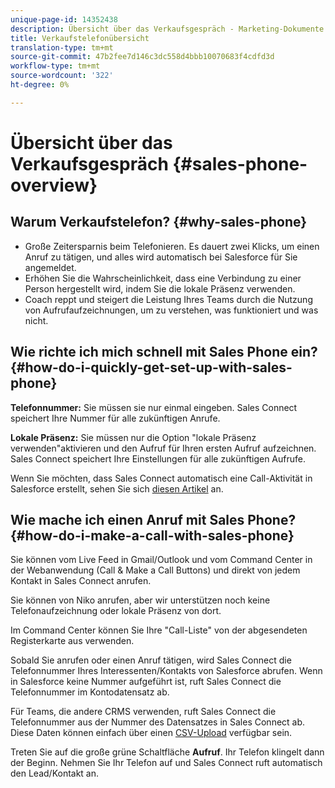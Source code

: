 ```yaml
---
unique-page-id: 14352438
description: Übersicht über das Verkaufsgespräch - Marketing-Dokumente - Produktdokumentation
title: Verkaufstelefonübersicht
translation-type: tm+mt
source-git-commit: 47b2fee7d146c3dc558d4bbb10070683f4cdfd3d
workflow-type: tm+mt
source-wordcount: '322'
ht-degree: 0%

---
```



# Übersicht über das Verkaufsgespräch {#sales-phone-overview}

## Warum Verkaufstelefon? {#why-sales-phone}

* Große Zeitersparnis beim Telefonieren. Es dauert zwei Klicks, um einen Anruf zu tätigen, und alles wird automatisch bei Salesforce für Sie angemeldet.
* Erhöhen Sie die Wahrscheinlichkeit, dass eine Verbindung zu einer Person hergestellt wird, indem Sie die lokale Präsenz verwenden.
* Coach reppt und steigert die Leistung Ihres Teams durch die Nutzung von Aufrufaufzeichnungen, um zu verstehen, was funktioniert und was nicht.

## Wie richte ich mich schnell mit Sales Phone ein? {#how-do-i-quickly-get-set-up-with-sales-phone}

**Telefonnummer:** Sie müssen sie nur einmal eingeben. Sales Connect speichert Ihre Nummer für alle zukünftigen Anrufe.

**Lokale Präsenz:** Sie müssen nur die Option &quot;lokale Präsenz verwenden&quot;aktivieren und den Aufruf für Ihren ersten Aufruf aufzeichnen. Sales Connect speichert Ihre Einstellungen für alle zukünftigen Aufrufe.

Wenn Sie möchten, dass Sales Connect automatisch eine Call-Aktivität in Salesforce erstellt, sehen Sie sich [diesen Artikel](http://docs.marketo.com/x/joLS) an.

## Wie mache ich einen Anruf mit Sales Phone? {#how-do-i-make-a-call-with-sales-phone}

Sie können vom Live Feed in Gmail/Outlook und vom Command Center in der Webanwendung (Call &amp; Make a Call Buttons) und direkt von jedem Kontakt in Sales Connect anrufen.

Sie können von Niko anrufen, aber wir unterstützen noch keine Telefonaufzeichnung oder lokale Präsenz von dort.

Im Command Center können Sie Ihre &quot;Call-Liste&quot; von der abgesendeten Registerkarte aus verwenden.

Sobald Sie anrufen oder einen Anruf tätigen, wird Sales Connect die Telefonnummer Ihres Interessenten/Kontakts von Salesforce abrufen. Wenn in Salesforce keine Nummer aufgeführt ist, ruft Sales Connect die Telefonnummer im Kontodatensatz ab.

Für Teams, die andere CRMS verwenden, ruft Sales Connect die Telefonnummer aus der Nummer des Datensatzes in Sales Connect ab. Diese Daten können einfach über einen [CSV-Upload](http://docs.marketo.com/x/HIPS) verfügbar sein.

Treten Sie auf die große grüne Schaltfläche **Aufruf**. Ihr Telefon klingelt dann der Beginn. Nehmen Sie Ihr Telefon auf und Sales Connect ruft automatisch den Lead/Kontakt an.
